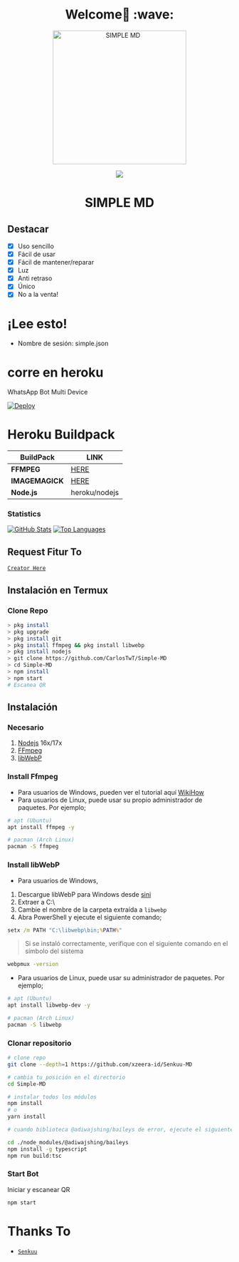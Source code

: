 <h1 align='center'>Welcome👋 :wave:</h1>

<div align="center">
<img src="https://telegra.ph/file/3024b63e3b52707d6a696.jpg" alt="SIMPLE MD" width="300" />
<p align="center">
 <img src="https://komarev.com/ghpvc/?username=xzeera-id&color=blue&label=Views" />
 </p>
</p>
<h1 align="center">SIMPLE MD</h1>
</div>

## Destacar

-   [x] Uso sencillo
-   [x] Fácil de usar
-   [x] Fácil de mantener/reparar
-   [x] Luz
-   [x] Anti retraso
-   [x] Único
-   [x] No a la venta!

# ¡Lee esto!

- Nombre de sesión: simple.json

# corre en heroku

WhatsApp Bot Multi Device

[![Deploy](https://www.herokucdn.com/deploy/button.svg)](https://heroku.com/deploy?template=https://github.com/CarlosTwT/Simple-MD)


# Heroku Buildpack

| BuildPack | LINK |
|--------|--------|
| **FFMPEG** |[HERE](https://github.com/jonathanong/heroku-buildpack-ffmpeg-latest) |
| **IMAGEMAGICK** | [HERE](https://github.com/mcollina/heroku-buildpack-imagemagick.git) |
| **Node.js**     | heroku/nodejs|

### Statistics

[![GitHub Stats](https://github-readme-stats.vercel.app/api?username=CarlosTwT&show_icons=true&hide=issues&theme=radical)](https://github-readme-stats.vercel.app)
[![Top Languages](https://github-readme-stats.vercel.app/api/top-langs?username=CarlosTwT&layout=compact&theme=radical)](https://github-readme-stats.vercel.app)

## Request Fitur To
[`Creator Here`](https://wa.me/593991398786?text=hola) 

## Instalación en Termux

### Clone Repo

```bash
> pkg install
> pkg upgrade
> pkg install git
> pkg install ffmpeg && pkg install libwebp
> pkg install nodejs
> git clone https://github.com/CarlosTwT/Simple-MD
> cd Simple-MD
> npm install
> npm start
# Escanea QR
```

## Instalación

### Necesario

1.  [Nodejs](https://nodejs.org/en/download) 16x/17x
2.  [FFmpeg](https://ffmpeg.org)
3.  [libWebP](https://developers.google.com/speed/webp/download)

### Install Ffmpeg

-   Para usuarios de Windows, pueden ver el tutorial aquí [WikiHow](https://www.wikihow.com/Install-Ffmpeg-on-Windows)<br />
-   Para usuarios de Linux, puede usar su propio administrador de paquetes. Por ejemplo;

```bash
# apt (Ubuntu)
apt install ffmpeg -y

# pacman (Arch Linux)
pacman -S ffmpeg
```

### Install libWebP

-   Para usuarios de Windows,

1.  Descargue libWebP para Windows desde [sini](https://developers.google.com/speed/webp/download)
2.  Extraer a C:\
3.  Cambie el nombre de la carpeta extraída a `libwebp`
4.  Abra PowerShell y ejecute el siguiente comando;

```cmd
setx /m PATH "C:\libwebp\bin;%PATH%"
```

> Si se instaló correctamente, verifique con el siguiente comando en el símbolo del sistema

```cmd
webpmux -version
```

-   Para usuarios de Linux, puede usar su administrador de paquetes. Por ejemplo;

```bash
# apt (Ubuntu)
apt install libwebp-dev -y

# pacman (Arch Linux)
pacman -S libwebp
```

### Clonar repositorio

```bash
# clone repo
git clone --depth=1 https://github.com/xzeera-id/Senkuu-MD

# cambia tu posición en el directorio
cd Simple-MD

# instalar todos los módulos
npm install
# o
yarn install

# cuando biblioteca @adiwajshing/baileys de error, ejecute el siguiente código

cd ./node_modules/@adiwajshing/baileys
npm install -g typescript
npm run build:tsc
```

### Start Bot

Iniciar y escanear QR<br />

```bash
npm start
```

# Thanks To

-   [`Senkuu`](https://wa.me/6281312960392)

